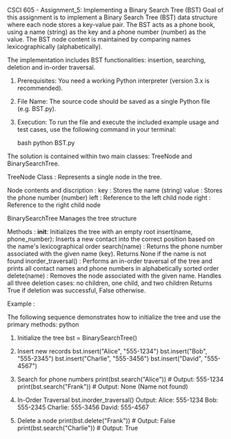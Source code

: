  CSCI 605 - Assignment_5: Implementing a Binary Search Tree (BST)
 Goal of this assignment is to implement a Binary Search Tree (BST) data structure where each node stores a key-value pair. The BST acts as a phone book, using a name (string) as the key and a phone number (number) as the value. The BST node content is maintained by comparing names lexicographically (alphabetically).

The implementation includes BST functionalities: insertion, searching, deletion and in-order traversal. 

1.  Prerequisites: You need a working Python interpreter (version 3.x is recommended).
2.  File Name: The source code should be saved as a single Python file (e.g. BST.py).
3.  Execution: To run the file and execute the included example usage and test cases, use the following command in your terminal:

    bash
    python BST.py
    
The solution is contained within two main classes: TreeNode and BinarySearchTree.

TreeNode Class :
Represents a single node in the tree.

Node contents and discription :
key : Stores the name (string) 
value : Stores the phone number (number)
left : Reference to the left child node
right : Reference to the right child node

BinarySearchTree
Manages the tree structure 

Methods : 
__init__: Initializes the tree with an empty root
insert(name, phone_number): Inserts a new contact into the correct position based on the name's lexicographical order
search(name) :  Returns the phone number associated with the given name (key). Returns None if the name is not found
inorder_traversal() : Performs an in-order traversal of the tree and prints all contact names and phone numbers in alphabetically sorted order
delete(name) : Removes the node associated with the given name. Handles all three deletion cases: no children, one child, and two children
Returns True if deletion was successful, False otherwise. 

Example :

The following sequence demonstrates how to initialize the tree and use the primary methods:
python
1. Initialize the tree
bst = BinarySearchTree()

2. Insert new records
bst.insert("Alice", "555-1234")
bst.insert("Bob", "555-2345")
bst.insert("Charlie", "555-3456")
bst.insert("David", "555-4567")

3. Search for phone numbers
print(bst.search("Alice"))     # Output: 555-1234 
print(bst.search("Frank"))     # Output: None (Name not found)

4. In-Order Traversal 
bst.inorder_traversal()
 Output:
Alice: 555-1234 
Bob: 555-2345
Charlie: 555-3456 
David: 555-4567

5. Delete a node 
print(bst.delete("Frank"))  # Output: False
print(bst.search("Charlie"))  # Output: True
